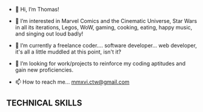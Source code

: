 - 👋 Hi, I’m Thomas!

- 👀 I’m interested in Marvel Comics and the Cinematic Universe, Star Wars in all its iterations, Legos, WoW, gaming, cooking, eating, happy music, and singing out loud badly!

- 🌱 I’m currently a freelance coder.... software developer... web developer, it's all a little muddled at this point, isn't it?

- 💞️ I’m looking for work/projects to reinforce my coding aptitudes and gain new proficiencies.

- 📫 How to reach me... mmxvi.ctw@gmail.com


## TECHNICAL SKILLS ##

<!---
ctwyrth/ctwyrth is a ✨ special ✨ repository because its `README.md` (this file) appears on your GitHub profile.
You can click the Preview link to take a look at your changes.
--->
